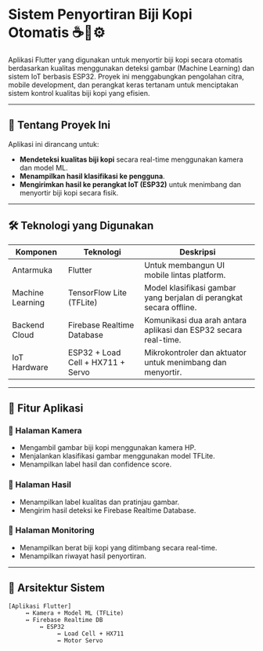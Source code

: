 # Sistem Penyortiran Biji Kopi Otomatis ☕📱⚙️

Aplikasi Flutter yang digunakan untuk menyortir biji kopi secara otomatis berdasarkan kualitas menggunakan deteksi gambar (Machine Learning) dan sistem IoT berbasis ESP32. Proyek ini menggabungkan pengolahan citra, mobile development, dan perangkat keras tertanam untuk menciptakan sistem kontrol kualitas biji kopi yang efisien.

---

## 📱 Tentang Proyek Ini

Aplikasi ini dirancang untuk:
- **Mendeteksi kualitas biji kopi** secara real-time menggunakan kamera dan model ML.
- **Menampilkan hasil klasifikasi ke pengguna**.
- **Mengirimkan hasil ke perangkat IoT (ESP32)** untuk menimbang dan menyortir biji kopi secara fisik.

---

## 🛠️ Teknologi yang Digunakan

| Komponen       | Teknologi                          | Deskripsi |
|----------------|------------------------------------|-----------|
| Antarmuka      | Flutter                            | Untuk membangun UI mobile lintas platform. |
| Machine Learning | TensorFlow Lite (TFLite)          | Model klasifikasi gambar yang berjalan di perangkat secara offline. |
| Backend Cloud  | Firebase Realtime Database         | Komunikasi dua arah antara aplikasi dan ESP32 secara real-time. |
| IoT Hardware   | ESP32 + Load Cell + HX711 + Servo  | Mikrokontroler dan aktuator untuk menimbang dan menyortir. |

---

## 📲 Fitur Aplikasi

### 🔹 Halaman Kamera
- Mengambil gambar biji kopi menggunakan kamera HP.
- Menjalankan klasifikasi gambar menggunakan model TFLite.
- Menampilkan label hasil dan confidence score.

### 🔹 Halaman Hasil
- Menampilkan label kualitas dan pratinjau gambar.
- Mengirim hasil deteksi ke Firebase Realtime Database.

### 🔹 Halaman Monitoring
- Menampilkan berat biji kopi yang ditimbang secara real-time.
- Menampilkan riwayat hasil penyortiran.

---

## 🔄 Arsitektur Sistem

```plaintext
[Aplikasi Flutter]
     ↔ Kamera + Model ML (TFLite)
     ↔ Firebase Realtime DB
         ↔ ESP32
              ↔ Load Cell + HX711
              ↔ Motor Servo
